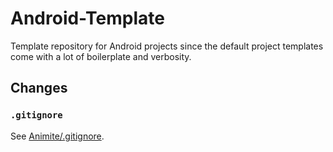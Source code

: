 # Android-Template

Template repository for Android projects since the default project templates come with a lot of boilerplate and verbosity.

## Changes

### `.gitignore`

See [Animite/.gitignore](https://github.com/imashnake0/Animite/blob/main/.gitignore).
